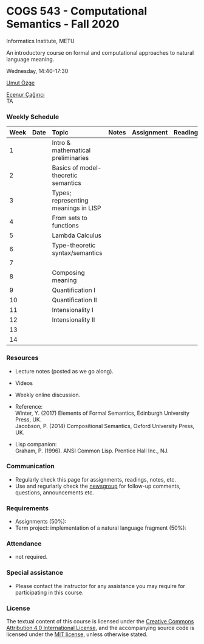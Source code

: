 # COGS 543 - Computational Semantics - Fall 2020

Informatics Institute, METU

An introductory course on formal and computational approaches to natural language meaning.

Wednesday, 14:40-17:30

[Umut Özge](https://umutozge.github.io)  

[Ecenur Çağırıcı](mailto:ecenur.ca@gmail.com)  
TA

### Weekly Schedule

|Week| Date   | Topic | Notes |  Assignment | Reading |
:---|:---|:---|:---|:---|:---
1   |   | Intro & mathematical preliminaries  | 
2   |  | Basics of model-theoretic semantics | | | |
3   |  | Types; representing meanings in LISP| | | |
4   |  | From sets to functions | |||
5   |   | Lambda Calculus  | <!--[MT semantics](notes/10_model-theoretic-semantics.pdf)  Sec. 1-3 --> |<!-- [A04](assignments/cogs543-assignment-04.pdf) -->|<!--  Winter (2016), pp. 64-72 -->|
6   |   | Type-theoretic syntax/semantics |   | <!---[A05](assignments/cogs543-assignment-05.pdf) -->
7   |  |  |                             |
8   | | Composing meaning |                 | <!---[A06](assignments/cogs543-assignment-06.pdf)-->
9   |  | Quantification I |                  | <!---[A07](assignments/cogs543-assignment-07.pdf)-->
10  |  | Quantification II |                 | 
11  |  | Intensionality I  |                 | <!---[A09](assignments/cogs543-assignment-09.pdf)-->
12  |  | Intensionality II |                 | <!---[A10](assignments/cogs543-assignment-10.pdf)-->
13  |  |  |                           | <!---[A11](assignments/cogs543-assignment-11.pdf)-->
14  |  | |           | <!---[A12](assignments/cogs543-assignment-12.pdf)-->

### Resources 

* Lecture notes (posted as we go along).
* Videos
* Weekly online discussion.
* Reference:  
	Winter, Y. (2017) Elements of Formal Semantics, Edinburgh University Press, UK.   
	Jacobson, P. (2014) Compositional Semantics, Oxford University Press, UK.  

* Lisp companion:  
	Graham, P. (1996). ANSI Common Lisp. Prentice Hall Inc., NJ.

### Communication

* Regularly check this page for assignments, readings, notes, etc.
* Use and regurlarly check the [newsgroup](https://groups.google.com/forum/#!forum/metu-cogs-543-computational-semantics) for follow-up comments, questions, announcements etc.

### Requirements

* Assignments (50%):
* Term project: implementation of a natural language fragment (50%):

### Attendance

* not required. 

### Special assistance

* Please contact the instructor for any assistance you may require for participating in this course.

### License
The textual content of this course is licensed under the [Creative Commons Attribution 4.0 International License](https://creativecommons.org/licenses/by/4.0/), and the accompanying source code is licensed under the [MIT license](http://opensource.org/licenses/mit-license.php), unless otherwise stated.
